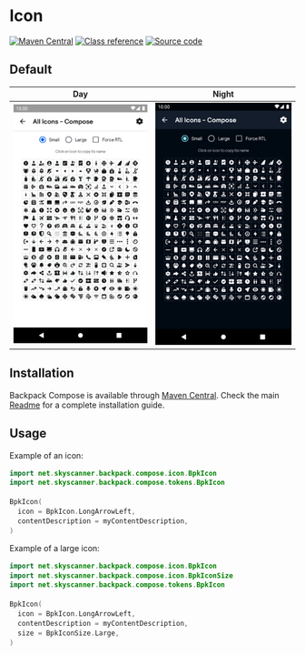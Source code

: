 # Icon

[![Maven Central](https://img.shields.io/maven-central/v/net.skyscanner.backpack/backpack-compose)](https://search.maven.org/artifact/net.skyscanner.backpack/backpack-compose)
[![Class reference](https://img.shields.io/badge/Class%20reference-Android-blue)](https://backpack.github.io/android/backpack-compose/net.skyscanner.backpack.compose.icon)
[![Source code](https://img.shields.io/badge/Source%20code-GitHub-lightgrey)](https://github.com/Skyscanner/backpack-android/tree/main/backpack-compose/src/main/kotlin/net/skyscanner/backpack/compose/icon)

## Default

| Day | Night |
| --- | --- |
| <img src="https://raw.githubusercontent.com/Skyscanner/backpack-android/main/docs/compose/AllIcons/screenshots/default.png" alt="Icon component" width="375" /> |<img src="https://raw.githubusercontent.com/Skyscanner/backpack-android/main/docs/compose/AllIcons/screenshots/default_dm.png" alt="Icon component - dark mode" width="375" /> |

## Installation

Backpack Compose is available through [Maven Central](https://search.maven.org/artifact/net.skyscanner.backpack/backpack-compose). Check the main [Readme](https://github.com/skyscanner/backpack-android#installation) for a complete installation guide.

## Usage

Example of an icon:

```Kotlin
import net.skyscanner.backpack.compose.icon.BpkIcon
import net.skyscanner.backpack.compose.tokens.BpkIcon

BpkIcon(
  icon = BpkIcon.LongArrowLeft,
  contentDescription = myContentDescription,
)
```

Example of a large icon:

```Kotlin
import net.skyscanner.backpack.compose.icon.BpkIcon
import net.skyscanner.backpack.compose.icon.BpkIconSize
import net.skyscanner.backpack.compose.tokens.BpkIcon

BpkIcon(
  icon = BpkIcon.LongArrowLeft,
  contentDescription = myContentDescription,
  size = BpkIconSize.Large,
)
```
